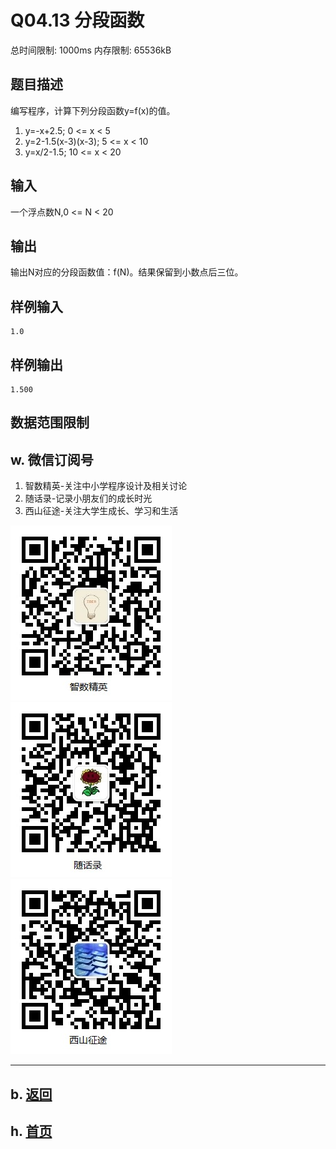 # Q04.13 分段函数

总时间限制: 1000ms 内存限制: 65536kB

## 题目描述   

编写程序，计算下列分段函数y=f(x)的值。   
1. y=-x+2.5; 0 <= x < 5   
2. y=2-1.5(x-3)(x-3); 5 <= x < 10   
3. y=x/2-1.5; 10 <= x < 20

## 输入   

一个浮点数N,0 <= N < 20

## 输出   

输出N对应的分段函数值：f(N)。结果保留到小数点后三位。

## 样例输入

    1.0

## 样例输出

    1.500

## 数据范围限制

## w. 微信订阅号

1. 智数精英-关注中小学程序设计及相关讨论
2. 随话录-记录小朋友们的成长时光
2. 西山征途-关注大学生成长、学习和生活

![欢迎关注“智数精英”订阅号](../../assets/me/img/idea8.jpg)
![欢迎关注“随话录”订阅号](../../assets/me/img/shl8.jpg)
![欢迎关注“西山征途”订阅号](../../assets/me/img/xszt8.jpg)

----------

## b. [返回](../)
    
## h. [首页](../../)

